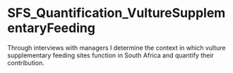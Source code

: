 # SFS_Quantification_VultureSupplementaryFeeding
Through interviews with managers I determine the context in which vulture supplementary feeding sites function in South Africa and quantify their contribution.
